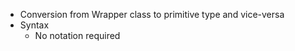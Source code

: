 


- Conversion from Wrapper class to primitive type and vice-versa
- Syntax
  - No notation required